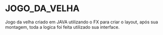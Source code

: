 # JOGO_DA_VELHA
Jogo da velha criado em JAVA utilizando o FX para criar o layout, após sua montagem, toda a logica foi feita utilizado sua interface.
